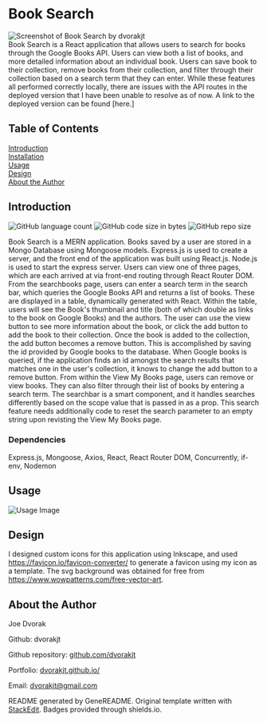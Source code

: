 # Book Search
![Screenshot of Book Search by dvorakjt](./read_me_images/screen1.gif)  
Book Search is a React application that allows users to search for books through the Google Books API. Users can view both a list of books, and more detailed information about an individual book. Users can save book to their collection, remove books from their collection, and filter through their collection based on a search term that they can enter. While these features all performed correctly locally, there are issues with the API routes in the deployed version that I have been unable to resolve as of now. A link to the deployed version can be found [here.]

## Table of Contents

[Introduction](#introduction)  
[Installation](#installation)  
[Usage](#usage)  
[Design](#design)  
[About the Author](#about-the-author)  

## Introduction

![GitHub language count](https://img.shields.io/github/languages/count/dvorakjt/booktionaryV2) ![GitHub code size in bytes](https://img.shields.io/github/languages/code-size/dvorakjt/booktionaryV2) ![GitHub repo size](https://img.shields.io/github/repo-size/dvorakjt/booktionaryV2)

Book Search is a MERN application. Books saved by a user are stored in a Mongo Database using Mongoose models. Express.js is used to create a server, and the front end of the application was built using React.js. Node.js is used to start the express server. Users can view one of three pages, which are each arrived at via front-end routing through React Router DOM. From the searchbooks page, users can enter a search term in the search bar, which queries the Google Books API and returns a list of books. These are displayed in a table, dynamically generated with React. Within the table, users will see the Book's thumbnail and title (both of which double as links to the book on Google Books) and the authors. The user can use the view button to see more information about the book, or click the add button to add the book to their collection. Once the book is added to the collection, the add button becomes a remove button. This is accomplished by saving the id provided by Google books to the database. When Google books is queried, if the application finds an id amongst the search results that matches one in the user's collection, it knows to change the add button to a remove button. From within the View My Books page, users can remove or view books. They can also filter through their list of books by entering a search term. The searchbar is a smart component, and it handles searches differently based on the scope value that is passed in as a prop. This search feature needs additionally code to reset the search parameter to an empty string upon revisting the View My Books page. 


### Dependencies

Express.js, Mongoose, Axios, React, React Router DOM, Concurrently, if-env, Nodemon

## Usage
![Usage Image](./read_me_images/screen2)

## Design

I designed custom icons for this application using Inkscape, and used https://favicon.io/favicon-converter/ to generate a favicon using my icon as a template. The svg background was obtained for free from https://www.wowpatterns.com/free-vector-art.


## About the Author

Joe Dvorak

Github: dvorakjt

Github repository: [github.com/dvorakjt](https://github.com/dvorakjt/)

Portfolio: [dvorakjt.github.io/](https://userName.github.io/)

Email: dvorakjt@gmail.com

README generated by GeneREADME. Original template written with [StackEdit](https://stackedit.io/). Badges provided through shields.io.
